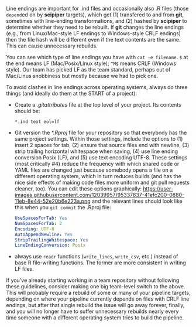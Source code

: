 Line endings are important for .ind files and occasionally also .R files (those `depend`ed on by **scipiper** targets), which get (1) transfered to and from **git**, sometimes with line-ending transformations, and (2) hashed by **scipiper** to determine whether they need to be rebuilt. If **git** changes the line endings (e.g., from Linux/Mac-style LF endings to Windows-style CRLF endings) then the file hash will be different even if the text contents are the same. This can cause unnecessary rebuilds.

You can see which type of line endings you have with `cat -e filename`. `$` at the end means LF (Mac/Posix/Linux style); `^M$` means CRLF (Windows style). Our team has picked LF as the team standard, perhaps out of Mac/Linus snobbiness but mostly because we had to pick one.

To avoid clashes in line endings across operating systems, always do three things (and ideally do them at the START of a project):

* Create a *.gitattributes* file at the top level of your project. Its contents should be:
  ```
  *.ind text eol=lf
  ```
* Git version the *\*.Rproj* file for your repository so that everybody has the same project settings. Within those settings, include the options to (1) insert 2 spaces for tab, (2) ensure that source files end with newline, (3) strip trailing horizontal whitespace when saving, (4) use line ending conversion Posix (LF), and (5) use text encoding UTF-8. These settings (most critically #4) reduce the frequency with which shared code or YAML files are changed just because somebody opens a file on a different operating system, which in turn reduces builds (and has the nice side effects of making code files more uniform and git pull requests cleaner, too). You can edit these options graphically:
  https://user-images.githubusercontent.com/12039957/95337837-41efc200-0880-11eb-8e44-52e20b6e223a.png
  and the relevant lines should look like this when you `git commit` the .Rproj file:
  ```yml
  UseSpacesForTab: Yes
  NumSpacesForTab: 2
  Encoding: UTF-8
  AutoAppendNewline: Yes
  StripTrailingWhitespace: Yes
  LineEndingConversion: Posix
  ```
* always use `readr` functions (`write_lines`, `write_csv`, etc.) instead of base R file-writing functions. The former are more consistent in writing LF files.


If you've already starting working in a team repository without following these guidelines, consider making one big team-level switch to the above. This will probably require a rebuild of some or many of your pipeline targets, depending on where your pipeline currently depends on files with CRLF line endings, but after that single rebuild the issue will go away forever, finally, and you will no longer have to suffer unnecessary rebuilds nearly every time someone with a different operating system tries to build the pipeline.